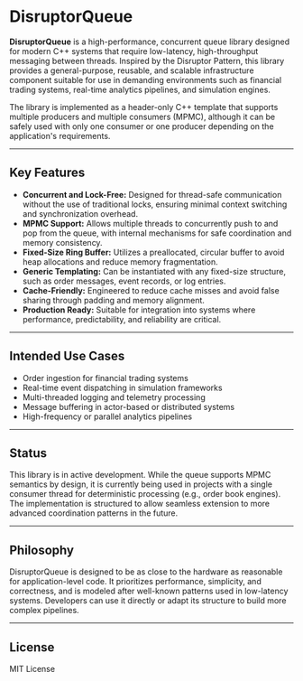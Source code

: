 # DisruptorQueue

**DisruptorQueue** is a high-performance, concurrent queue library designed for modern C++ systems that require low-latency, high-throughput messaging between threads. Inspired by the Disruptor Pattern, this library provides a general-purpose, reusable, and scalable infrastructure component suitable for use in demanding environments such as financial trading systems, real-time analytics pipelines, and simulation engines.

The library is implemented as a header-only C++ template that supports multiple producers and multiple consumers (MPMC), although it can be safely used with only one consumer or one producer depending on the application's requirements.

---

## Key Features

- **Concurrent and Lock-Free:** Designed for thread-safe communication without the use of traditional locks, ensuring minimal context switching and synchronization overhead.
- **MPMC Support:** Allows multiple threads to concurrently push to and pop from the queue, with internal mechanisms for safe coordination and memory consistency.
- **Fixed-Size Ring Buffer:** Utilizes a preallocated, circular buffer to avoid heap allocations and reduce memory fragmentation.
- **Generic Templating:** Can be instantiated with any fixed-size structure, such as order messages, event records, or log entries.
- **Cache-Friendly:** Engineered to reduce cache misses and avoid false sharing through padding and memory alignment.
- **Production Ready:** Suitable for integration into systems where performance, predictability, and reliability are critical.

---

## Intended Use Cases

- Order ingestion for financial trading systems
- Real-time event dispatching in simulation frameworks
- Multi-threaded logging and telemetry processing
- Message buffering in actor-based or distributed systems
- High-frequency or parallel analytics pipelines

---

## Status

This library is in active development. While the queue supports MPMC semantics by design, it is currently being used in projects with a single consumer thread for deterministic processing (e.g., order book engines). The implementation is structured to allow seamless extension to more advanced coordination patterns in the future.

---

## Philosophy

DisruptorQueue is designed to be as close to the hardware as reasonable for application-level code. It prioritizes performance, simplicity, and correctness, and is modeled after well-known patterns used in low-latency systems. Developers can use it directly or adapt its structure to build more complex pipelines.

---

## License

MIT License
